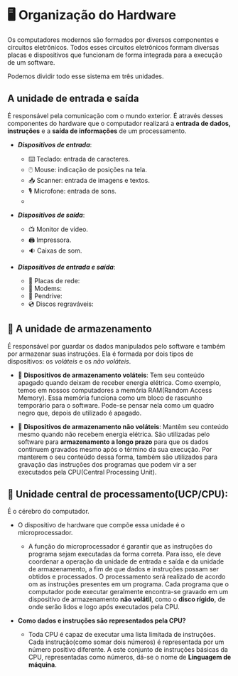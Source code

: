 # 🖥️ Organização do Hardware

Os computadores modernos são formados por diversos componentes e circuitos eletrônicos. Todos esses circuitos eletrônicos formam diversas placas e dispositivos que funcionam de forma integrada para a execução de um software.

Podemos dividir todo esse sistema em três unidades.

## A unidade de entrada e saída

É responsável pela comunicação com o mundo exterior. É através desses componentes do hardware que o computador realizará a **entrada de dados, instruções** e a **saída de informações** de um processamento.

- ***Dispositivos de entrada***:
    - ⌨️ Teclado: entrada de caracteres.
    - 🖱️ Mouse: indicação de posições na tela.
    - :inbox_tray: Scanner: entrada de imagens e textos.
    - 🎙️ Microfone: entrada de sons.
    -

- ***Dispositivos de saída***:
    - :tv: Monitor de vídeo.
    - 🖨️ Impressora.
    - :sound: Caixas de som.
    
- ***Dispositivos de entrada e saída***:
    - :arrows_counterclockwise: Placas de rede:
    - 📳 Modems:
    - :flower_playing_cards: Pendrive:
    - 💿 Discos regraváveis:

## :minidisc: A unidade de armazenamento  
É responsável por guardar os dados manipulados pelo software e também por armazenar suas instruções.
Ela é formada por dois tipos de dispositivos: os *voláteis* e os *não voláteis*.

- :electric_plug: **Dispositivos de armazenamento voláteis**:
Tem seu conteúdo apagado quando deixam de receber energia elétrica. Como exemplo, temos em nossos computadores a memória RAM(Random Access Memory). 
Essa memória funciona como um bloco de rascunho temporário para o software.
Pode-se pensar nela como um quadro negro que, depois de utilizado é apagado.

- :floppy_disk: **Dispositivos de armazenamento não voláteis**:
Mantêm seu conteúdo mesmo quando não recebem energia elétrica.
São utilizadas pelo software para **armazenamento a longo prazo** para que os dados continuem gravados mesmo após o término da sua execução.
Por manterem o seu conteúdo dessa forma, também são utilizados para gravação das instruções dos programas que podem vir a ser executados pela CPU(Central Processing Unit).

## :1234: **Unidade central de processamento(UCP/CPU)**:
É o cérebro do computador.

- O dispositivo de hardware que compõe essa unidade é o microprocessador.
    - A função do microprocessador é garantir que as instruções do programa sejam executadas da forma correta. Para isso, ele deve coordenar a operação da unidade de entrada e saída e da unidade de armazenamento, a fim de que dados e instruções possam ser obtidos e processados.
O processamento será realizado de acordo om as instruções presentes em um programa. Cada programa que o computador pode executar geralmente encontra-se gravado em um dispositivo de armazenamento **não volátil**, como o **disco rígido**, de onde serão lidos e logo após executados pela CPU.

- **Como dados e instruções são representados pela CPU?**
    - Toda CPU é capaz de executar uma lista limitada de instruções. Cada instrução(como somar dois números) é representada por um número positivo diferente.
        A este conjunto de instruções básicas da CPU, representadas como números, dá-se o nome de **Linguagem de máquina**.


    
    
